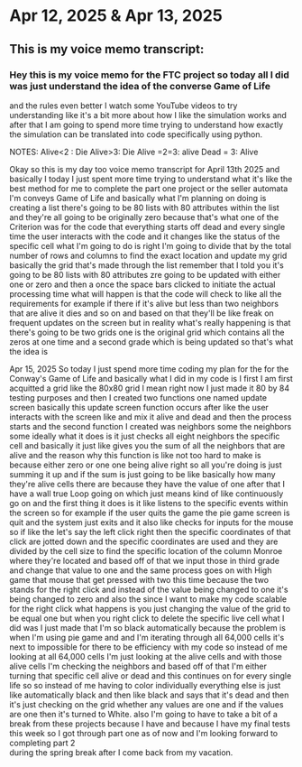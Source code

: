 # Apr 12, 2025 & Apr 13, 2025



## This is my voice memo transcript:

### Hey this is my voice memo for the FTC project so today all I did was just understand the idea of the converse Game of Life 
and the rules even better I watch some YouTube videos to try understanding like it's a bit more about how I like the simulation 
works and after that I am going to spend more time trying to understand how exactly the simulation can be translated into code
 specifically using python.



NOTES:
Alive<2 : Die
Alive>3: Die
Alive =2=3: alive
Dead = 3: Alive

Okay so this is my day too voice memo transcript for April 13th 2025 and basically I today I just spent more time trying to understand 
what it's like the best method for me to complete the part one project or the seller automata I'm conveys Game of Life and basically what
 I'm planning on doing is creating a list there's going to be 80 lists with 80 attributes within the list and they're all going to be originally 
 zero because that's what one of the Criterion was for the code that everything starts off dead and every single time the user interacts with the
  code and it changes like the status of the specific cell what I'm going to do is right I'm going to divide that by the total number of rows and 
  columns to find the exact location and update my grid basically the grid that's made through the list remember that I told you it's going to be 
  80 lists with 80 attributes zre going to be updated  with either one or zero and then a once the space bars clicked to initiate the actual processing
   time what will happen is that the code will check to like all the requirements for example if there if it's alive but less than two neighbors
    that are alive it dies and so on and based on that they'll be like freak on frequent updates on the screen but in reality what's really happening 
    is that there's going to be two grids one is the original grid which contains all the zeros at one time and a second grade which is being updated so that's what the idea is 


Apr 15, 2025
So today I just spend more time coding my plan for the  for the  Conway's Game of Life and basically what I did in my code is I first I am first acquitted a grid like the 80x80 grid I mean right now I 
just made it 80 by 84 testing purposes and then I created two functions one named update screen basically this update screen function occurs after like the user interacts with the screen like and mix it
alive and dead and then the process starts and the second function I created was neighbors some the neighbors some ideally what it does is it just checks all eight neighbors the specific cell and basically
it just like gives you the sum of all the neighbors that are alive and the reason why this function is like not too hard to make is because either zero or one one being alive right so all you're doing is
just summing it up and if the sum is just going to be like basically how many they're alive cells there are because they have the value of one after that I have a wall true Loop going on which just means kind 
of like continuously go on and the first thing it does is it like listens to the specific events within the screen so for example if the user quits the game the pie game screen is quit and the system just exits and 
it also like checks for inputs for the mouse so if like the let's say the left click right then the specific coordinates of that click are jotted down and the specific coordinates are used  and they are divided by
the cell size to find the specific location of the column Monroe where they're located and based off of that we input those in third grade and change that value to one and the same process goes on with High game 
that mouse that get pressed with two this time because the two stands for the right click and instead of the value being changed to one it's being changed to zero and also the since I want to make my code scalable
for the right click what happens is you just changing the value of the grid to be equal one but when you right click to delete the specific live cell what I did was I just made that I'm so black automatically because 
the problem is when I'm using pie game and and I'm iterating through all 64,000 cells it's next to impossible for there to be efficiency with my code so instead of me looking at all 64,000 cells I'm just looking at 
the alive cells and with those alive cells I'm checking the neighbors and based off of that I'm either turning that specific cell alive or dead and this continues on for every single life so so instead of me having to 
color individually everything else is just like automatically black and then like black and says that it's dead and then it's just checking on the grid whether any values are one and if the values are one then it's turned to White. 
also I'm going to have to take a bit of a break from these projects because I have and because I have my final tests this week so I got through part one as of now and I'm looking forward to completing part 2  
during the spring break after I come back from my vacation. 



